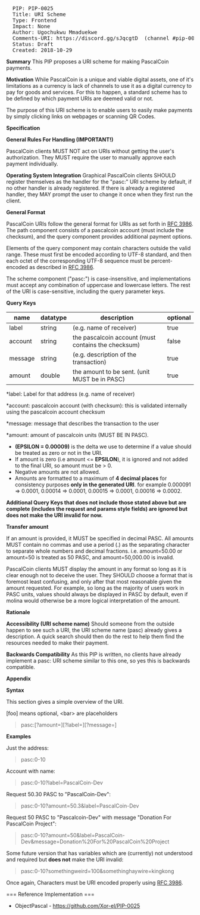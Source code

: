 <pre>
  PIP: PIP-0025
  Title: URI Scheme
  Type: Frontend
  Impact: None
  Author: Ugochukwu Mmaduekwe <ugo4brain@gmail.com>
  Comments-URI: https://discord.gg/sJqcgtD  (channel #pip-0025)
  Status: Draft
  Created: 2018-10-29
</pre>

**Summary**
This PIP proposes a URI scheme for making PascalCoin payments.

**Motivation**
While PascalCoin is a unique and viable digital assets, one of it's limitations as a currency is lack of channels to use it as a digital currency to pay for goods and services.
For this to happen, a standard scheme has to be defined by which payment URIs are deemed valid or not.

The purpose of this URI scheme is to enable users to easily make payments by simply clicking links on webpages or scanning QR Codes.

**Specification**

**General Rules For Handling (IMPORTANT!)**

PascalCoin clients MUST NOT act on URIs without getting the user's authorization.
They MUST require the user to manually approve each payment individually.

**Operating System Integration**
Graphical PascalCoin clients SHOULD register themselves as the handler for the "pasc:" URI scheme by default, if no other handler is already registered. If there is already a registered handler, they MAY prompt the user to change it once when they first run the client.

**General Format**

PascalCoin URIs follow the general format for URIs as set forth in [RFC 3986](https://tools.ietf.org/html/rfc3986). The path component consists of a pascalcoin account (must include the checksum), and the query component provides additional payment options.

Elements of the query component may contain characters outside the valid range. These must first be encoded according to UTF-8 standard, and then each octet of the corresponding UTF-8 sequence must be percent-encoded as described in [RFC 3986](https://tools.ietf.org/html/rfc3986).

The scheme component ("pasc:") is case-insensitive, and implementations must accept any combination of uppercase and lowercase letters. The rest of the URI is case-sensitive, including the query parameter keys.

**Query Keys**

| name | datatype | description | optional |
|--------|--------|--------|--------|
| label       | string       | (e.g. name of receiver)       | true |
| account      |string      |  the pascalcoin account (must contains the checksum)      | false |
| message      | string       |  (e.g. description of the transaction)      | true
| amount     |  double      |  the amount to be sent. (unit MUST be in PASC)      | true |

*label: Label for that address (e.g. name of receiver)

*account: pascalcoin account (with checksum): this is validated internally using the pascalcoin account checksum

*message: message that describes the transaction to the user

*amount: amount of pascalcoin units (MUST BE IN PASC).

- **(EPSILON = 0.00009)** is the delta we use to determine if a value should be treated as zero or not in the URI. 
- If amount is zero (i.e amount <= **EPSILON**), it is ignored and not added to the final URI, so amount must be > 0.
-  Negative amounts are not allowed. 
-  Amounts are formatted to a maximum of **4 decimal places** for consistency purposes **only in the generated URI**.
   for example 0.000091 => 0.0001, 0.00014 => 0.0001, 0.00015 => 0.0001, 0.00016 => 0.0002. 

**Additional Query Keys that does not include those stated above but are complete (includes the request and params style fields) are ignored but does not make the URI invalid for now.**

**Transfer amount**

If an amount is provided, it MUST be specified in decimal PASC.
All amounts MUST contain no commas and use a period (.) as the separating character to separate whole numbers and decimal fractions.
i.e. amount=50.00 or amount=50 is treated as 50 PASC, and amount=50,000.00 is invalid.

PascalCoin clients MUST display the amount in any format so long as it is clear enough not to deceive the user.
They SHOULD choose a format that is foremost least confusing, and only after that most reasonable given the amount requested.
For example, so long as the majority of users work in PASC units, values should always be displayed in PASC by default, even if molina would otherwise be a more logical interpretation of the amount.

**Rationale**

**Accessibility (URI scheme name)**
Should someone from the outside happen to see such a URI, the URI scheme name (pasc) already gives a description.
A quick search should then do the rest to help them find the resources needed to make their payment.

**Backwards Compatibility**
As this PIP is written, no clients have already implement a pasc: URI scheme similar to this one, so yes this is backwards compatible.

**Appendix**

  **Syntax**

This section gives a simple overview of the URI.

[foo] means optional, &lt;bar&gt; are placeholders

>   pasc:<account>[?amount=<amount>][?label=<label>][?message=<message>]

**Examples**

Just the address:
>  pasc:0-10

Account with name:
>  pasc:0-10?label=PascalCoin-Dev

Request 50.30 PASC to "PascalCoin-Dev":
>  pasc:0-10?amount=50.3&label=PascalCoin-Dev

Request 50 PASC to "Pascalcoin-Dev" with message "Donation For PascalCoin Project":
>  pasc:0-10?amount=50&label=PascalCoin-Dev&message=Donation%20For%20PascalCoin%20Project

Some future version that has variables which are (currently) not understood and required but **does not** make the URI invalid:
>  pasc:0-10?somethingweird=100&somethinghaywire=kingkong

Once again, Characters must be URI encoded properly using [RFC 3986](https://tools.ietf.org/html/rfc3986).

=== Reference Implementation ===
* ObjectPascal - https://github.com/Xor-el/PIP-0025
